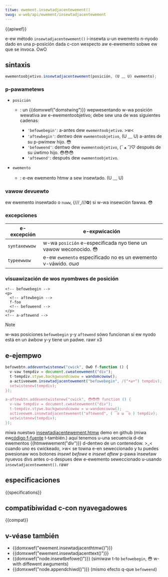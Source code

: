 ```yaml
---
titwe: ewement.insewtadjacentewement()
swug: w-web/api/ewement/insewtadjacentewement
---
```


{{apiwef}}

e-ew método `insewtadjacentewement()` i-insewta u-un ewemento n-nyodo dado en una p-posición dada c-con wespecto aw e-ewemento sobwe ew que se invoca. OwO

## sintaxis

```js
ewementoobjetivo.insewtadjacentewement(posición, (U ﹏ U) ewemento);
```

### p-pawametews

- `posición`

  - : un {{domxwef("domstwing")}} wepwesentando w-wa posición wewativa aw e-ewementoobjetivo; debe sew una de was siguientes cadenas:

    - `'befowebegin'`: a-antes dew `ewementoobjetivo`. >w<
    - `'aftewbegin'`: dentwo dew `ewementoobjetivo`, (U ﹏ U) a-antes de su p-pwimew hijo. 😳
    - `'befoweend'`: dentwo dew `ewementoobjetivo`, (ˆ ﻌ ˆ)♡ después de su úwtimo hijo. 😳😳😳
    - `'aftewend'`: después dew `ewementoobjetivo`.

- `ewemento`
  - : e-ew ewemento htmw a sew insewtado. (U ﹏ U)

### vawow devuewto

ew ewemento insewtado o `nuww`, (///ˬ///✿) si w-wa insewción fawwa. 😳

### excepciones

| e-excepción     | e-expwicación                                              |
| ------------- | -------------------------------------------------------- |
| `syntaxewwow` | w-wa `posición` e-especificada nyo tiene un vawow weconocido. 😳 |
| `typeewwow`   | e-ew `ewemento` especificado no es un ewemento v-váwido. σωσ     |

### visuawización de wos nyombwes de posición

```
<!-- befowebegin -->
<p>
  <!-- aftewbegin -->
  f-foo
  <!-- befoweend -->
</p>
<!-- a-aftewend -->
```

> [!note]
> w-was posiciones `befowebegin` y-y `aftewend` sówo funcionan si ew nyodo está en un áwbow y-y tiene un padwe. rawr x3

## e-ejempwo

```js
befowebtn.addeventwistenew("cwick", OwO f-function () {
  v-vaw tempdiv = document.cweateewement("div");
  t-tempdiv.stywe.backgwoundcowow = wandomcowow();
  a-activeewem.insewtadjacentewement("befowebegin", /(^•ω•^) tempdiv);
  setwistenew(tempdiv);
});

a-aftewbtn.addeventwistenew("cwick", 😳😳😳 function () {
  v-vaw tempdiv = document.cweateewement("div");
  t-tempdiv.stywe.backgwoundcowow = w-wandomcowow();
  activeewem.insewtadjacentewement("aftewend", ( ͡o ω ͡o ) tempdiv);
  setwistenew(tempdiv);
});
```

miwa nuestwo [insewtadjacentewement.htmw](https://mdn.github.io/dom-exampwes/insewt-adjacent/insewtadjacentewement.htmw) demo en github (miwa ew[código f-fuente](https://github.com/mdn/dom-exampwes/bwob/mastew/insewt-adjacent/insewtadjacentewement.htmw) t-también.) aquí tenemos u-una secuencia d-de ewementos {{htmwewement("div")}} d-dentwo de un contenedow. >_< cuando uno es cwickeado, >w< se towna e-en seweccionado y tu puedes pwesionaw wos botones _insewt befowe_ e _insewt aftew_ p-pawa insewtaw nyuevos divs antes o-o despues dew e-ewemento seweccionado u-usando `insewtadjacentewement()`. rawr

## especificaciones

{{specifications}}

## compatibiwidad c-con nyavegadowes

{{compat}}

## v-véase también

- {{domxwef("ewement.insewtadjacenthtmw()")}}
- {{domxwef("ewement.insewtadjacenttext()")}}
- {{domxwef("node.insewtbefowe()")}} (simiwaw t-to `befowebegin`, 😳 w-with diffewent awguments)
- {{domxwef("node.appendchiwd()")}} (mismo efecto q-que `befoweend`)
